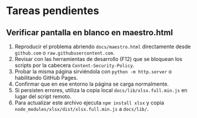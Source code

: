 # Tareas pendientes

## Verificar pantalla en blanco en maestro.html
1. Reproducir el problema abriendo `docs/maestro.html` directamente desde `github.com` o `raw.githubusercontent.com`.
2. Revisar con las herramientas de desarrollo (F12) que se bloquean los scripts por la cabecera `Content-Security-Policy`.
3. Probar la misma página sirviéndola con `python -m http.server` o habilitando GitHub Pages.
4. Confirmar que en ese entorno la página se carga normalmente.
5. Si persisten errores, utiliza la copia local `docs/lib/xlsx.full.min.js` en lugar del script remoto.
6. Para actualizar este archivo ejecuta `npm install xlsx` y copia `node_modules/xlsx/dist/xlsx.full.min.js` a `docs/lib/`.
